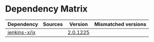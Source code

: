 # Dependency Matrix

Dependency | Sources | Version | Mismatched versions
---------- | ------- | ------- | -------------------
[jenkins-x/jx](https://github.com/jenkins-x/jx.git) |  | [2.0.1225](https://github.com/jenkins-x/jx/releases/tag/v2.0.1225) | 
